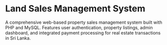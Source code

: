 # Land Sales Management System 
A comprehensive web-based property sales management system built with PHP and MySQL. Features user authentication, property listings, admin dashboard, and integrated payment processing for real estate transactions in Sri Lanka.
